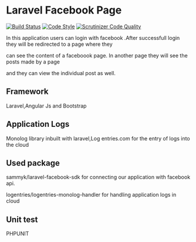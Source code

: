 # Laravel Facebook Page

[![Build Status](https://travis-ci.org/basanta123/Laravel-Facebook-Page.svg?branch=master)](https://travis-ci.org/basanta123/Laravel-Facebook-Page)
[![Code Style](https://styleci.io/repos/77210590/shield?branch=master)](https://styleci.io/repos/77210590)
[![Scrutinizer Code Quality](https://scrutinizer-ci.com/g/basanta123/Laravel-Facebook-Page/badges/quality-score.png?b=master)](https://scrutinizer-ci.com/g/basanta123/Laravel-Facebook-Page/?branch=master)


In this application users can login with facebook .After successfull login they will  be redirected to a page where they 

can see the content of a faceboook page. In another page they will see the posts made by a page 

and they can view the individual post as well.

## Framework

Laravel,Angular Js and  Bootstrap

## Application Logs

Monolog library inbuilt with laravel,Log entries.com for the entry of logs into the cloud

## Used package

sammyk/laravel-facebook-sdk for connecting our application with facebook api.

logentries/logentries-monolog-handler for handling application logs in cloud

## Unit test

PHPUNIT
